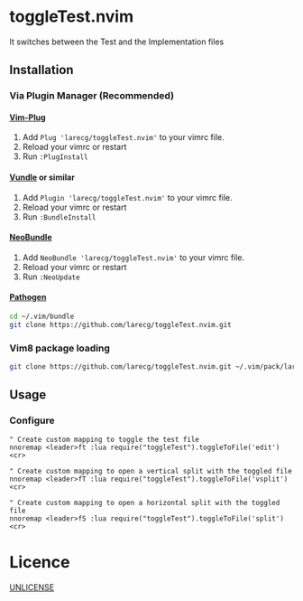 # toggleTest.nvim

It switches between the Test and the Implementation files

## Installation

### Via Plugin Manager (Recommended)

#### [Vim-Plug](https://github.com/junegunn/vim-plug)

1. Add `Plug 'larecg/toggleTest.nvim'` to your vimrc file.
2. Reload your vimrc or restart
3. Run `:PlugInstall`

#### [Vundle](https://github.com/VundleVim/Vundle.vim) or similar

1. Add `Plugin 'larecg/toggleTest.nvim'` to your vimrc file.
2. Reload your vimrc or restart
3. Run `:BundleInstall`

#### [NeoBundle](https://github.com/Shougo/neobundle.vim)

1. Add `NeoBundle 'larecg/toggleTest.nvim'` to your vimrc file.
2. Reload your vimrc or restart
3. Run `:NeoUpdate`

#### [Pathogen](https://github.com/tpope/vim-pathogen)

```sh
cd ~/.vim/bundle
git clone https://github.com/larecg/toggleTest.nvim.git
```

### Vim8 package loading

```sh
git clone https://github.com/larecg/toggleTest.nvim.git ~/.vim/pack/larecg/start/toggleTest.nvim
```

## Usage

### Configure

```vim
" Create custom mapping to toggle the test file
nnoremap <leader>ft :lua require("toggleTest").toggleToFile('edit')<cr>

" Create custom mapping to open a vertical split with the toggled file
nnoremap <leader>fT :lua require("toggleTest").toggleToFile('vsplit')<cr>

" Create custom mapping to open a horizontal split with the toggled file
nnoremap <leader>fS :lua require("toggleTest").toggleToFile('split')<cr>
```

# Licence

[UNLICENSE](LICENSE)
